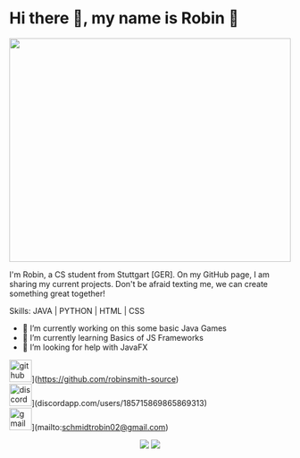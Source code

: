 # Hi there 👋, my name is Robin 🚀
<img width ="100%" height ="400px" src="https://images-wixmp-ed30a86b8c4ca887773594c2.wixmp.com/f/cebd17f1-b283-45e5-8600-6ec3edc558fd/dee2aqv-222532a7-8676-4788-b8e3-08d4f5be55e2.png/v1/fill/w_1280,h_640,q_80,strp/profile_banner_by_darkfigure4_dee2aqv-fullview.jpg?token=eyJ0eXAiOiJKV1QiLCJhbGciOiJIUzI1NiJ9.eyJzdWIiOiJ1cm46YXBwOjdlMGQxODg5ODIyNjQzNzNhNWYwZDQxNWVhMGQyNmUwIiwiaXNzIjoidXJuOmFwcDo3ZTBkMTg4OTgyMjY0MzczYTVmMGQ0MTVlYTBkMjZlMCIsIm9iaiI6W1t7ImhlaWdodCI6Ijw9NjQwIiwicGF0aCI6IlwvZlwvY2ViZDE3ZjEtYjI4My00NWU1LTg2MDAtNmVjM2VkYzU1OGZkXC9kZWUyYXF2LTIyMjUzMmE3LTg2NzYtNDc4OC1iOGUzLTA4ZDRmNWJlNTVlMi5wbmciLCJ3aWR0aCI6Ijw9MTI4MCJ9XV0sImF1ZCI6WyJ1cm46c2VydmljZTppbWFnZS5vcGVyYXRpb25zIl19.sdy7FtZ92V4tHXX-hTf0PupZmkD7CQoG-BkmOY0_mQg">

I'm Robin, a CS student from Stuttgart [GER]. 
On my GitHub page, I am sharing my current projects. 
Don't be afraid texting me, we can create something great together!

Skills: JAVA | PYTHON | HTML | CSS

- 🔭 I’m currently working on this some basic Java Games 
- 🌱 I’m currently learning Basics of JS Frameworks 
- 🤔 I’m looking for help with JavaFX 


<img src='https://cdn.jsdelivr.net/npm/simple-icons@3.0.1/icons/github.svg' alt='github' height='40'>](https://github.com/robinsmith-source)  
<img src='https://cdn.jsdelivr.net/npm/simple-icons@3.0.1/icons/discord.svg' alt='discord' height='40'>](discordapp.com/users/185715869865869313)  
<img src='https://cdn.jsdelivr.net/npm/simple-icons@3.0.1/icons/gmail.svg' alt='gmail' height='40'>](mailto:schmidtrobin02@gmail.com)  

<div align="center">
<img src="https://github-readme-stats.vercel.app/api?username=robinsmith-source&show_icons=true&theme=tokyonight">
<img src="https://streak-stats.demolab.com/?user=robinsmith-source&theme=tokyonight">
</div>


